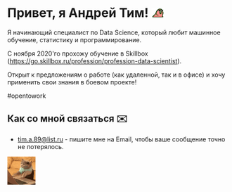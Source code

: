 # Привет, я Андрей Тим! <img src="https://raw.githubusercontent.com/gingermuffin/gingermuffin/main/assets/party_parrot.gif" width="30px">
Я начинающий специалист по Data Science, который любит машинное обучение, статистику и программирование.

С ноября 2020'го прохожу обучение в Skillbox (https://go.skillbox.ru/profession/profession-data-scientist).

Открыт к предложениям о работе (как удаленной, так и в офисе) и хочу применить свои знания в боевом проекте!

\#opentowork

## Как со мной связаться ✉️
- [tim.a.89@list.ru](mailto:tim.a.89@list.ru) - пишите мне на Email, чтобы ваше сообщение точно не потерялось.

<img src="https://raw.githubusercontent.com/gingermuffin/gingermuffin/main/assets/cattyping.gif">
